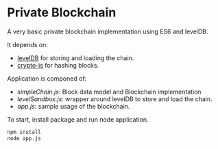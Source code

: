 # Private Blockchain

A very basic private blockchain implementation using ES6 and levelDB.

It depends on:

- [levelDB](https://github.com/Level/level) for storing and loading the chain.
- [crypto-js](https://github.com/brix/crypto-js) for hashing blocks.

Application is componed of:

- *simpleChain.js*: Block data model and Blockchain implementation
- *levelSandbox.js*: wrapper around levelDB to store and load the chain.
- *app.js*: sample usage of the blockchain.

To start, install package and run node application.

```sh
npm install
node app.js
```